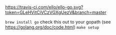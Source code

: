 https://travis-ci.com/ello/ello-go.svg?token=GLeHVitCiVCzVGXgUezV&branch=master

`brew install go`
check this out to your gopath (see https://golang.org/doc/code.html)
`make setup`
